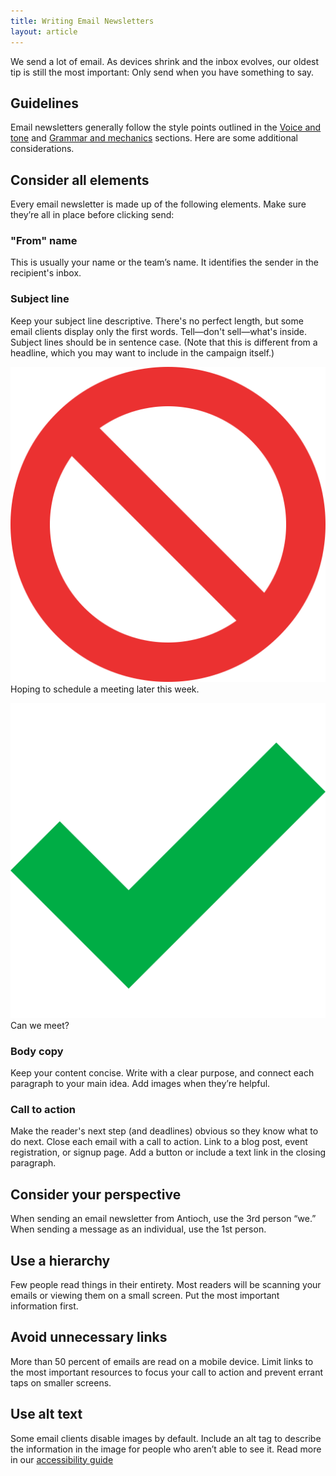 ```yaml
---
title: Writing Email Newsletters
layout: article
---
```


We send a lot of email. As devices shrink and the inbox evolves, our oldest tip is still the most important: Only send when you have something to say.

## Guidelines

Email newsletters generally follow the style points outlined in the [Voice and tone](/voice-and-tone) and [Grammar and mechanics](/voice-and-tone/03-grammar-and-mechanics) sections. Here are some additional considerations.

## Consider all elements

Every email newsletter is made up of the following elements. Make sure they’re all in place before clicking send:

### "From" name

This is usually your name or the team’s name. It identifies the sender in the recipient's inbox.

### Subject line

Keep your subject line descriptive. There's no perfect length, but some email clients display only the first words. Tell—don't sell—what's inside. Subject lines should be in sentence case. (Note that this is different from a headline, which you may want to include in the campaign itself.)

<div class="box">
  <p><img src="../images/icons/no.svg" alt="Don't do this" class="icon" />Hoping to schedule a meeting later this week.</p>
  <p><img src="../images/icons/yes.svg" alt="Do this" class="icon" />Can we meet?</p>
</div>

### Body copy

Keep your content concise. Write with a clear purpose, and connect each paragraph to your main idea. Add images when they’re helpful.

### Call to action

Make the reader's next step (and deadlines) obvious so they know what to do next. Close each email with a call to action. Link to a blog post, event registration, or signup page. Add a button or include a text link in the closing paragraph.

## Consider your perspective

When sending an email newsletter from Antioch, use the 3rd person “we.” When sending a message as an individual, use the 1st person.

## Use a hierarchy

Few people read things in their entirety. Most readers will be scanning your emails or viewing them on a small screen. Put the most important information first.

## Avoid unnecessary links
More than 50 percent of emails are read on a mobile device. Limit links to the most important resources to focus your call to action and prevent errant taps on smaller screens.

## Use alt text
Some email clients disable images by default. Include an alt tag to describe the information in the image for people who aren’t able to see it. Read more in our [accessibility guide](/voice-and-tone/07-writing-for-accessibility)
